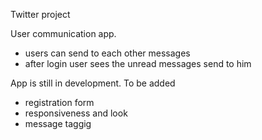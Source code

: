 Twitter project

User communication app. 
  - users can send to each other messages
  - after login user sees the unread messages send to him
  
App is still in development. To be added
  - registration form
  - responsiveness and look
  - message taggig
 
